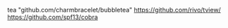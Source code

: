 tea "github.com/charmbracelet/bubbletea"
https://github.com/rivo/tview/
https://github.com/spf13/cobra
